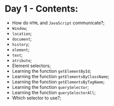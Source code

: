 # Day 1 - Contents: 

* How do `HTML` and `JavaScript` communicate?; 
* `Window`; 
* `location`; 
* `document`; 
* `history`; 
* `element`; 
* `text`; 
* `atribute`; 
* Element selectors; 
* Learning the function `getElementById`; 
* Learning the function `getElementsByClassName`; 
* Learning the function `getElementsByTagName`; 
* Learning the function `querySelector`; 
* Learning the function `querySelectorAll`; 
* Which selector to use?; 
